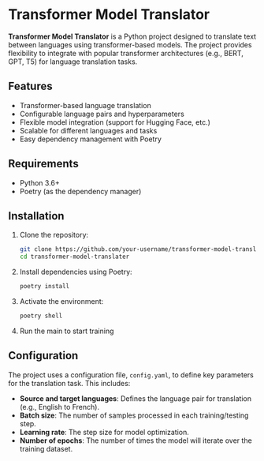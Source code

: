 # Transformer Model Translator

**Transformer Model Translator** is a Python project designed to translate text between languages using transformer-based models. The project provides flexibility to integrate with popular transformer architectures (e.g., BERT, GPT, T5) for language translation tasks.

## Features

- Transformer-based language translation
- Configurable language pairs and hyperparameters
- Flexible model integration (support for Hugging Face, etc.)
- Scalable for different languages and tasks
- Easy dependency management with Poetry

## Requirements

- Python 3.6+
- Poetry (as the dependency manager)

## Installation

1. Clone the repository:

    ```bash
    git clone https://github.com/your-username/transformer-model-translater.git
    cd transformer-model-translater
    ```
2.  Install dependencies using Poetry:
    ```bash
    poetry install
    ```
3.  Activate the environment:
    ```bash
    poetry shell
    ```
4. Run the main to start training

## Configuration

The project uses a configuration file, `config.yaml`, to define key parameters for the translation task. This includes:

- **Source and target languages**: Defines the language pair for translation (e.g., English to French).
- **Batch size**: The number of samples processed in each training/testing step.
- **Learning rate**: The step size for model optimization.
- **Number of epochs**: The number of times the model will iterate over the training dataset.


